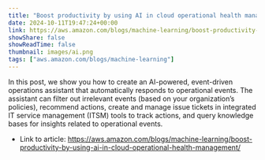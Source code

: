 ```yaml
---
title: "Boost productivity by using AI in cloud operational health management"
date: 2024-10-11T19:47:24+00:00
link: https://aws.amazon.com/blogs/machine-learning/boost-productivity-by-using-ai-in-cloud-operational-health-management/
showShare: false
showReadTime: false
thumbnail: images/ai.png
tags: ["aws.amazon.com/blogs/machine-learning"]
---
```

In this post, we show you how to create an AI-powered, event-driven operations assistant that automatically responds to operational events. The assistant can filter out irrelevant events (based on your organization’s policies), recommend actions, create and manage issue tickets in integrated IT service management (ITSM) tools to track actions, and query knowledge bases for insights related to operational events.

- Link to article: https://aws.amazon.com/blogs/machine-learning/boost-productivity-by-using-ai-in-cloud-operational-health-management/